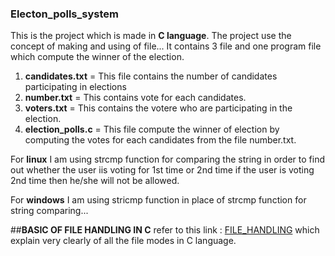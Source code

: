 ### Electon_polls_system
This is the project which is made in **C language**.
The project use the concept of making and using of file...
It contains 3 file and one program file which compute the winner of the election.
1. **candidates.txt** = This file contains the number of candidates participating in elections
2. **number.txt** = This contains vote for each candidates.
3. **voters.txt** = This contains the votere who are participating in the election.
4. **election_polls.c** = This file compute the winner of election by computing the votes for each candidates from the file number.txt.


For **linux** I am using strcmp function for comparing the string in order to find out whether the user iis voting for 1st time or 2nd time if the user is voting 2nd time then he/she will not be allowed.

For **windows** I am using stricmp function in place of strcmp function for string comparing...

##**BASIC OF FILE HANDLING IN C**
refer to this link : [FILE_HANDLING](https://www.geeksforgeeks.org/basics-file-handling-c/)
which explain very clearly of all the file modes in C language.
